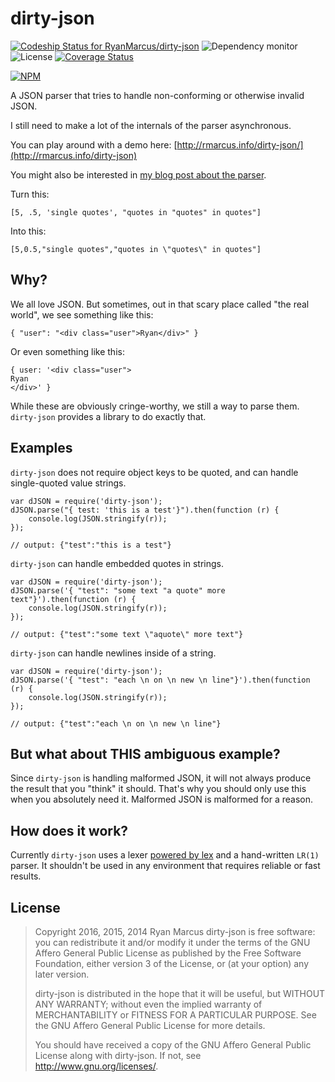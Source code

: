 # dirty-json

[ ![Codeship Status for RyanMarcus/dirty-json](https://www.codeship.io/projects/cbc19870-2e42-0132-d30c-4adef3b19db7/status)](https://www.codeship.io/projects/39346) ![Dependency monitor](https://david-dm.org/ryanmarcus/dirty-json.png) ![License](https://img.shields.io/npm/l/dirty-json.svg) [![Coverage Status](https://coveralls.io/repos/github/RyanMarcus/dirty-json/badge.svg?branch=master)](https://coveralls.io/github/RyanMarcus/dirty-json?branch=master)


[![NPM](https://nodei.co/npm/dirty-json.png?compact=true)](https://nodei.co/npm/dirty-json/)






A JSON parser that tries to handle non-conforming or otherwise invalid JSON.

I still need to make a lot of the internals of the parser asynchronous.

You can play around with a demo here: [http://rmarcus.info/dirty-json/](http://rmarcus.info/dirty-json)

You might also be interested in [my blog post about the parser](http://rmarcus.info/blog/2014/10/05/dirty-json-parser.html).

Turn this:

    [5, .5, 'single quotes', "quotes in "quotes" in quotes"]

Into this:

    [5,0.5,"single quotes","quotes in \"quotes\" in quotes"]

## Why?
We all love JSON. But sometimes, out in that scary place called "the real world", we see something like this:

    { "user": "<div class="user">Ryan</div>" }

Or even something like this:

    { user: '<div class="user">
	Ryan
	</div>' }

While these are obviously cringe-worthy, we still a way to parse them. `dirty-json` provides a library to do exactly that.

## Examples
`dirty-json` does not require object keys to be quoted, and can handle single-quoted value strings.

    var dJSON = require('dirty-json');
	dJSON.parse("{ test: 'this is a test'}").then(function (r) {
		console.log(JSON.stringify(r));
    });

	// output: {"test":"this is a test"}

`dirty-json` can handle embedded quotes in strings.

    var dJSON = require('dirty-json');
	dJSON.parse('{ "test": "some text "a quote" more text"}').then(function (r) {
		console.log(JSON.stringify(r));
    });

	// output: {"test":"some text \"aquote\" more text"}

`dirty-json` can handle newlines inside of a string.

    var dJSON = require('dirty-json');
	dJSON.parse('{ "test": "each \n on \n new \n line"}').then(function (r) {
		console.log(JSON.stringify(r));
    });

	// output: {"test":"each \n on \n new \n line"}

## But what about THIS ambiguous example?
Since `dirty-json` is handling malformed JSON, it will not always produce the result that you "think" it should. That's why you should only use this when you absolutely need it. Malformed JSON is malformed for a reason.

## How does it work?
Currently `dirty-json` uses a lexer [powered by lex](https://github.com/aaditmshah/lexer) and a hand-written `LR(1)` parser. It shouldn't be used in any environment that requires reliable or fast results.

## License
> Copyright 2016, 2015, 2014 Ryan Marcus
> dirty-json is free software: you can redistribute it and/or modify
> it under the terms of the GNU Affero General Public License as published by
> the Free Software Foundation, either version 3 of the License, or
> (at your option) any later version.
> 
> dirty-json is distributed in the hope that it will be useful,
> but WITHOUT ANY WARRANTY; without even the implied warranty of
> MERCHANTABILITY or FITNESS FOR A PARTICULAR PURPOSE.  See the
> GNU Affero General Public License for more details.
> 
> You should have received a copy of the GNU Affero General Public License
> along with dirty-json.  If not, see <http://www.gnu.org/licenses/>.
